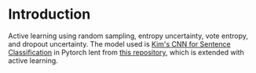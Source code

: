 # Introduction

Active learning using random sampling, entropy uncertainty, vote entropy, and dropout uncertainty. The model used is [Kim's CNN for Sentence Classification](https://arxiv.org/abs/1408.5882) in Pytorch lent from [this repository](https://github.com/Shawn1993/cnn-text-classification-pytorch), which is extended with active learning.


